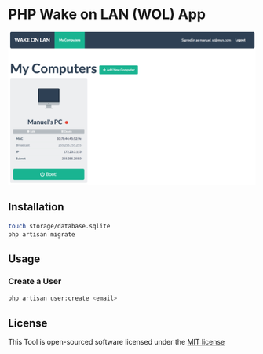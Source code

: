 # PHP Wake on LAN (WOL) App

![app screenshot](docs/screenshot.png)

## Installation
```bash
touch storage/database.sqlite
php artisan migrate
```

## Usage

### Create a User
```bash
php artisan user:create <email>
```

## License

This Tool is open-sourced software licensed under the [MIT license](http://opensource.org/licenses/MIT)
